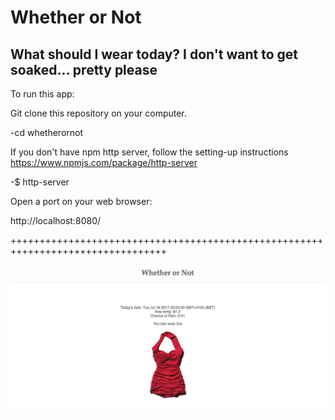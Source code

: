 # Whether or Not

## What should I wear today? I don't want to get soaked... pretty please

To run this app:

Git clone this repository on your computer.

-cd whetherornot

If you don't have npm http server, follow the setting-up instructions
https://www.npmjs.com/package/http-server

-$ http-server

Open a port on your web browser:

http://localhost:8080/

+++++++++++++++++++++++++++++++++++++++++++++++++++++++++++++++++++++++++++++++++

![Result](/img/screenshot.jpg "Whether or Not")
